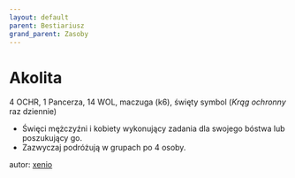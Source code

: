 ```yaml
---
layout: default
parent: Bestiariusz
grand_parent: Zasoby
---
```


# Akolita

4 OCHR, 1 Pancerza, 14 WOL, maczuga (k6), święty symbol (_Krąg ochronny_ raz dziennie)

- Święci mężczyźni i kobiety wykonujący zadania dla swojego bóstwa lub poszukujący go.  
- Zazwyczaj podróżują w grupach po 4 osoby.

autor: [xenio](https://xenioinabottle.blogspot.com)
